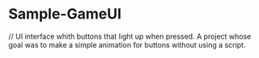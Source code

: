 # Sample-GameUI 
// UI interface whith buttons that light up when pressed.
A project whose goal was to make a simple animation for buttons without using a script.
